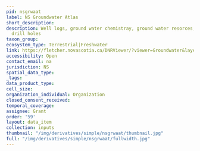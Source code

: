 ```yaml
---
pid: nsgrwaat
label: NS Groundwater Atlas
short_description: 
description: Well logs, ground water chemistray, ground water resorces, bore holes,
  drill holes
taxon_group: 
ecosystem_type: Terrestrial|Freshwater
link: https://fletcher.novascotia.ca/DNRViewer/?viewer=Groundwater&layerTheme
accessibility: Open
contact_email: na
jurisdiction: NS
spatial_data_type: 
_tags: 
data_product_type: 
cell_size: 
organization_individual: Organization
closed_consent_received: 
temporal_coverage: 
assignee: Grant
order: '59'
layout: data_item
collection: inputs
thumbnail: "/img/derivatives/simple/nsgrwaat/thumbnail.jpg"
full: "/img/derivatives/simple/nsgrwaat/fullwidth.jpg"
---
```

